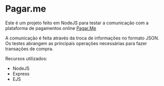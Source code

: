 # Pagar.me

Este é um projeto feito em NodeJS para testar a comunicação com a plataforma de pagamentos online [Pagar.Me](https://pagar.me)

A comunicação é feita através da troca de informações no formato JSON. Os testes abrangem as principais operações necessárias para fazer transações de compra. 

Recursos utilizados:

* NodeJS
* Express
* EJS

